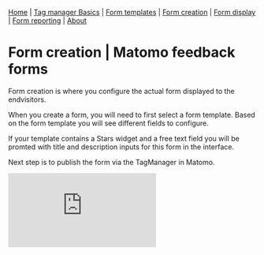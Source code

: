 [Home](./index.md) | [Tag manager Basics](./tag-manager-basics.md) | [Form templates](./form-templates.md) | [Form creation](./form-creation.md) | [Form display](./form-display.md) | [Form reporting](./form-reporting.md) | [About](./about.md)

# Form creation | Matomo feedback forms
Form creation is where you configure the actual form displayed to the endvisitors.

When you create a form, you will need to first select a form template. 
Based on the form template you will see different fields to configure. 

If your template contains a Stars widget and a free text field you will be promted with title and description inputs for this form in the interface.

Next step is to publish the form via the TagManager in Matomo.

![form-example-stars-and-radio](https://digi-matomo.dglive.net/matomo.php?idsite=31&amp;rec=1&amp;action_name=FormCreation)
